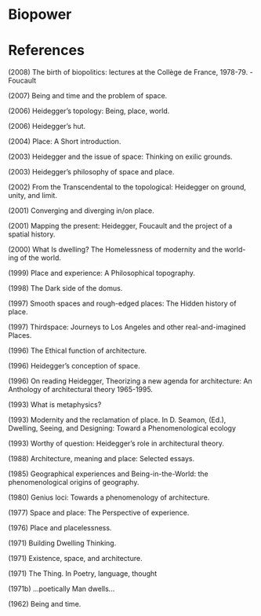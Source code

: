# Biopower

# References

(2008) The birth of biopolitics: lectures at the Collège de France, 1978-79. - Foucault

(2007) Being and time and the problem of space. 

(2006) Heidegger’s topology: Being, place, world.

(2006) Heidegger’s hut.

(2004) Place: A Short introduction.

(2003) Heidegger and the issue of space: Thinking on exilic grounds.

(2003) Heidegger’s philosophy of space and place.

(2002) From the Transcendental to the topological: Heidegger on ground, unity, and limit. 

(2001) Converging and diverging in/on place.

(2001) Mapping the present: Heidegger, Foucault and the project of a spatial history.

(2000) What Is dwelling? The Homelessness of modernity and the world-ing of the world.

(1999) Place and experience: A Philosophical topography.

(1998) The Dark side of the domus.

(1997) Smooth spaces and rough-edged places: The Hidden history of place.

(1997) Thirdspace: Journeys to Los Angeles and other real-and-imagined Places.

(1996) The Ethical function of architecture.

(1996) Heidegger’s conception of space.

(1996) On reading Heidegger, Theorizing a new agenda for architecture: An Anthology of architectural theory 1965-1995.

(1993) What is metaphysics? 

(1993) Modernity and the reclamation of place. In D. Seamon, (Ed.), Dwelling, Seeing, and Designing: Toward a Phenomenological ecology

(1993) Worthy of question: Heidegger’s role in architectural theory.

(1988) Architecture, meaning and place: Selected essays.
 
(1985) Geographical experiences and Being-in-the-World: the phenomenological origins of 	geography.

(1980) Genius loci: Towards a phenomenology of architecture.

(1977) Space and place: The Perspective of experience.

(1976) Place and placelessness.

(1971) Building Dwelling Thinking. 

(1971) Existence, space, and architecture.

(1971) The Thing. In Poetry, language, thought 

(1971b) ...poetically Man dwells...

(1962) Being and time.  
